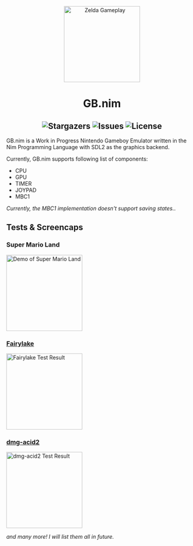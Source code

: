 <p align="center"> <img src="https://raw.githubusercontent.com/mooncell07/gb.nim/master/static/zelda.gif" alt="Zelda Gameplay" height=200></p>
<h1 align="center">GB.nim</h1>

<h2 align="center">
<img alt="Stargazers" src="https://img.shields.io/github/stars/mooncell07/gb.nim?style=for-the-badge&logo=starship&color=C9CBFF&logoColor=D9E0EE&labelColor=302D41">
<img alt="Issues" src="https://img.shields.io/github/issues/mooncell07/gb.nim?style=for-the-badge&logo=gitbook&color=B5E8E0&logoColor=D9E0EE&labelColor=302D41">
<img alt="License" src="https://img.shields.io/github/license/mooncell07/gb.nim?style=for-the-badge&logo=github&color=F2CDCD&logoColor=D9E0EE&labelColor=302D41"/>
</h2>

GB.nim is a Work in Progress Nintendo Gameboy Emulator written in the Nim Programming Language with SDL2 as the graphics backend.

Currently, GB.nim supports following list of components: 

- CPU
- GPU
- TIMER
- JOYPAD
- MBC1

*Currently, the MBC1 implementation doesn't support saving states.*.

## Tests & Screencaps

### Super Mario Land
<img src="https://raw.githubusercontent.com/mooncell07/gb.nim/master/static/super-mario.gif" alt="Demo of Super Mario Land" height=200>

### <a href="https://github.com/Hacktix/scribbltests/tree/master/fairylake">Fairylake</a>
<img src="https://raw.githubusercontent.com/mooncell07/gb.nim/master/static/fairylake.gif" alt="Fairylake Test Result" height=200>

### <a href="https://github.com/mattcurrie/dmg-acid2"> dmg-acid2</a>
<img src="https://raw.githubusercontent.com/mooncell07/gb.nim/master/static/dmg-acid2.png" alt="dmg-acid2 Test Result" height=200>

*and many more! I will list them all in future.*
